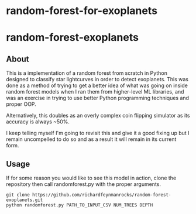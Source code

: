 # random-forest-for-exoplanets
# random-forest-exoplanets

## About
This is a implementation of a random forest from scratch in Python designed to classify star lightcurves in order to detect exoplanets. This was done as a method of trying to get a better idea of what was going on inside random forest models when I ran them from higher-level ML libraries, and was an exercise in trying to use better Python programming techniques and proper OOP.

Alternatively, this doubles as an overly complex coin flipping simulator as its accuracy is always ~50%. 

I keep telling myself I'm going to revisit this and give it a good fixing up but I remain uncompelled to do so and as a result it will remain in its current form.

## Usage
If for some reason you would like to see this model in action, clone the repository then call randomforest.py with the proper arguments.
```
git clone https://github.com/richardfeynmanrocks/random-forest-exoplanets.git
python randomforest.py PATH_TO_INPUT_CSV NUM_TREES DEPTH
```
